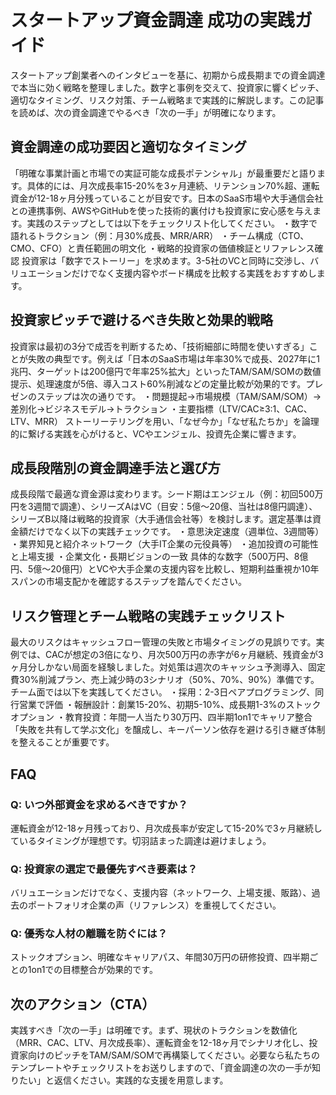 # スタートアップ資金調達 成功の実践ガイド

スタートアップ創業者へのインタビューを基に、初期から成長期までの資金調達で本当に効く戦略を整理しました。数字と事例を交えて、投資家に響くピッチ、適切なタイミング、リスク対策、チーム戦略まで実践的に解説します。この記事を読めば、次の資金調達でやるべき「次の一手」が明確になります。

## 資金調達の成功要因と適切なタイミング
「明確な事業計画と市場での実証可能な成長ポテンシャル」が最重要だと語ります。具体的には、月次成長率15-20%を3ヶ月連続、リテンション70%超、運転資金が12-18ヶ月分残っていることが目安です。日本のSaaS市場や大手通信会社との連携事例、AWSやGitHubを使った技術的裏付けも投資家に安心感を与えます。実践のステップとしては以下をチェックリスト化してください。
・数字で語れるトラクション（例：月30%成長、MRR/ARR）
・チーム構成（CTO、CMO、CFO）と責任範囲の明文化
・戦略的投資家の価値検証とリファレンス確認
投資家は「数字でストーリー」を求めます。3-5社のVCと同時に交渉し、バリュエーションだけでなく支援内容やボード構成を比較する実践をおすすめします。

## 投資家ピッチで避けるべき失敗と効果的戦略
投資家は最初の3分で成否を判断するため、「技術細部に時間を使いすぎる」ことが失敗の典型です。例えば「日本のSaaS市場は年率30%で成長、2027年に1兆円、ターゲットは200億円で年率25%拡大」といったTAM/SAM/SOMの数値提示、処理速度が5倍、導入コスト60%削減などの定量比較が効果的です。プレゼンのステップは次の通りです。
・問題提起→市場規模（TAM/SAM/SOM）→差別化→ビジネスモデル→トラクション
・主要指標（LTV/CAC≥3:1、CAC、LTV、MRR）
ストーリーテリングを用い、「なぜ今か」「なぜ私たちか」を論理的に繋げる実践を心がけると、VCやエンジェル、投資先企業に響きます。

## 成長段階別の資金調達手法と選び方
成長段階で最適な資金源は変わります。シード期はエンジェル（例：初回500万円を3週間で調達）、シリーズAはVC（目安：5億〜20億、当社は8億円調達）、シリーズB以降は戦略的投資家（大手通信会社等）を検討します。選定基準は資金額だけでなく以下の実践チェックです。
・意思決定速度（週単位、3週間等）
・業界知見と紹介ネットワーク（大手IT企業の元役員等）
・追加投資の可能性と上場支援
・企業文化・長期ビジョンの一致
具体的な数字（500万円、8億円、5億〜20億円）とVCや大手企業の支援内容を比較し、短期利益重視か10年スパンの市場支配かを確認するステップを踏んでください。

## リスク管理とチーム戦略の実践チェックリスト
最大のリスクはキャッシュフロー管理の失敗と市場タイミングの見誤りです。実例では、CACが想定の3倍になり、月次500万円の赤字が6ヶ月継続、残資金が3ヶ月分しかない局面を経験しました。対処策は週次のキャッシュ予測導入、固定費30%削減プラン、売上減少時の3シナリオ（50%、70%、90%）準備です。チーム面では以下を実践してください。
・採用：2-3日ペアプログラミング、同行営業で評価
・報酬設計：創業15-20%、初期5-10%、成長期1-3%のストックオプション
・教育投資：年間一人当たり30万円、四半期1on1でキャリア整合
「失敗を共有して学ぶ文化」を醸成し、キーパーソン依存を避ける引き継ぎ体制を整えることが重要です。

## FAQ
### Q: いつ外部資金を求めるべきですか？
運転資金が12-18ヶ月残っており、月次成長率が安定して15-20%で3ヶ月継続しているタイミングが理想です。切羽詰まった調達は避けましょう。

### Q: 投資家の選定で最優先すべき要素は？
バリュエーションだけでなく、支援内容（ネットワーク、上場支援、販路）、過去のポートフォリオ企業の声（リファレンス）を重視してください。

### Q: 優秀な人材の離職を防ぐには？
ストックオプション、明確なキャリアパス、年間30万円の研修投資、四半期ごとの1on1での目標整合が効果的です。

## 次のアクション（CTA）
実践すべき「次の一手」は明確です。まず、現状のトラクションを数値化（MRR、CAC、LTV、月次成長率）、運転資金を12-18ヶ月でシナリオ化し、投資家向けのピッチをTAM/SAM/SOMで再構築してください。必要なら私たちのテンプレートやチェックリストをお送りしますので、「資金調達の次の一手が知りたい」と返信ください。実践的な支援を用意します。